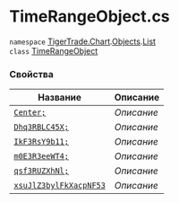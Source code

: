 
# TimeRangeObject.cs
`namespace` [TigerTrade.Chart](../../../../../TigerTrade.Chart.md).[Objects](../../../../../TigerTrade.Chart/Objects.md).[List](../../../../../TigerTrade.Chart/Objects/List.md)  
    `class` [TimeRangeObject](../../TimeRangeObject.cs.md)

### Свойства
| Название | Описание |
| --- | --- |
| [`Center;`](./Свойства/Center;.md) | *Описание* |
| [`Dhq3RBLC45X;`](./Свойства/Dhq3RBLC45X;.md) | *Описание* |
| [`IkF3RsY9b11;`](./Свойства/IkF3RsY9b11;.md) | *Описание* |
| [`m0E3R3eeWT4;`](./Свойства/m0E3R3eeWT4;.md) | *Описание* |
| [`qsf3RUZXhNl;`](./Свойства/qsf3RUZXhNl;.md) | *Описание* |
| [`xsuJlZ3bylFkXacpNF53`](./Свойства/xsuJlZ3bylFkXacpNF53.md) | *Описание* |
